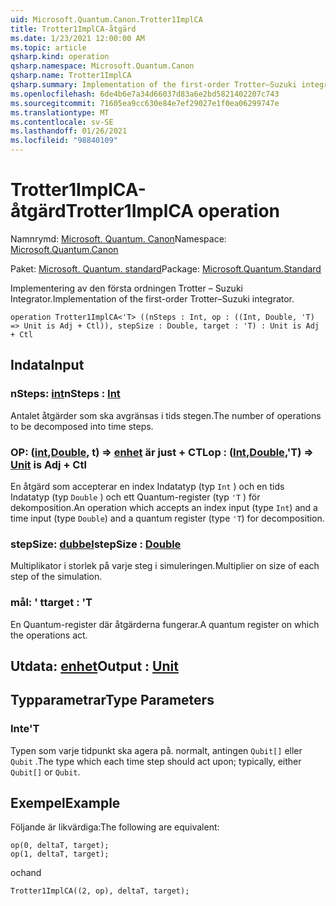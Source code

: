 ```yaml
---
uid: Microsoft.Quantum.Canon.Trotter1ImplCA
title: Trotter1ImplCA-åtgärd
ms.date: 1/23/2021 12:00:00 AM
ms.topic: article
qsharp.kind: operation
qsharp.namespace: Microsoft.Quantum.Canon
qsharp.name: Trotter1ImplCA
qsharp.summary: Implementation of the first-order Trotter–Suzuki integrator.
ms.openlocfilehash: 6de4b6e7a34d66037d83a6e2bd5821402207c743
ms.sourcegitcommit: 71605ea9cc630e84e7ef29027e1f0ea06299747e
ms.translationtype: MT
ms.contentlocale: sv-SE
ms.lasthandoff: 01/26/2021
ms.locfileid: "98840109"
---
```

# <a name="trotter1implca-operation"></a><span data-ttu-id="da956-102">Trotter1ImplCA-åtgärd</span><span class="sxs-lookup"><span data-stu-id="da956-102">Trotter1ImplCA operation</span></span>

<span data-ttu-id="da956-103">Namnrymd: [Microsoft. Quantum. Canon](xref:Microsoft.Quantum.Canon)</span><span class="sxs-lookup"><span data-stu-id="da956-103">Namespace: [Microsoft.Quantum.Canon](xref:Microsoft.Quantum.Canon)</span></span>

<span data-ttu-id="da956-104">Paket: [Microsoft. Quantum. standard](https://nuget.org/packages/Microsoft.Quantum.Standard)</span><span class="sxs-lookup"><span data-stu-id="da956-104">Package: [Microsoft.Quantum.Standard](https://nuget.org/packages/Microsoft.Quantum.Standard)</span></span>


<span data-ttu-id="da956-105">Implementering av den första ordningen Trotter – Suzuki Integrator.</span><span class="sxs-lookup"><span data-stu-id="da956-105">Implementation of the first-order Trotter–Suzuki integrator.</span></span>

```qsharp
operation Trotter1ImplCA<'T> ((nSteps : Int, op : ((Int, Double, 'T) => Unit is Adj + Ctl)), stepSize : Double, target : 'T) : Unit is Adj + Ctl
```


## <a name="input"></a><span data-ttu-id="da956-106">Indata</span><span class="sxs-lookup"><span data-stu-id="da956-106">Input</span></span>

### <a name="nsteps--int"></a><span data-ttu-id="da956-107">nSteps: [int](xref:microsoft.quantum.lang-ref.int)</span><span class="sxs-lookup"><span data-stu-id="da956-107">nSteps : [Int](xref:microsoft.quantum.lang-ref.int)</span></span>

<span data-ttu-id="da956-108">Antalet åtgärder som ska avgränsas i tids stegen.</span><span class="sxs-lookup"><span data-stu-id="da956-108">The number of operations to be decomposed into time steps.</span></span>


### <a name="op--intdoublet--unit--is-adj--ctl"></a><span data-ttu-id="da956-109">OP: ([int](xref:microsoft.quantum.lang-ref.int),[Double](xref:microsoft.quantum.lang-ref.double), t) => [enhet](xref:microsoft.quantum.lang-ref.unit)  är just + CTL</span><span class="sxs-lookup"><span data-stu-id="da956-109">op : ([Int](xref:microsoft.quantum.lang-ref.int),[Double](xref:microsoft.quantum.lang-ref.double),'T) => [Unit](xref:microsoft.quantum.lang-ref.unit)  is Adj + Ctl</span></span>

<span data-ttu-id="da956-110">En åtgärd som accepterar en index Indatatyp (typ `Int` ) och en tids Indatatyp (typ `Double` ) och ett Quantum-register (typ `'T` ) för dekomposition.</span><span class="sxs-lookup"><span data-stu-id="da956-110">An operation which accepts an index input (type `Int`) and a time input (type `Double`) and a quantum register (type `'T`) for decomposition.</span></span>


### <a name="stepsize--double"></a><span data-ttu-id="da956-111">stepSize: [dubbel](xref:microsoft.quantum.lang-ref.double)</span><span class="sxs-lookup"><span data-stu-id="da956-111">stepSize : [Double](xref:microsoft.quantum.lang-ref.double)</span></span>

<span data-ttu-id="da956-112">Multiplikator i storlek på varje steg i simuleringen.</span><span class="sxs-lookup"><span data-stu-id="da956-112">Multiplier on size of each step of the simulation.</span></span>


### <a name="target--t"></a><span data-ttu-id="da956-113">mål: ' t</span><span class="sxs-lookup"><span data-stu-id="da956-113">target : 'T</span></span>

<span data-ttu-id="da956-114">En Quantum-register där åtgärderna fungerar.</span><span class="sxs-lookup"><span data-stu-id="da956-114">A quantum register on which the operations act.</span></span>



## <a name="output--unit"></a><span data-ttu-id="da956-115">Utdata: [enhet](xref:microsoft.quantum.lang-ref.unit)</span><span class="sxs-lookup"><span data-stu-id="da956-115">Output : [Unit](xref:microsoft.quantum.lang-ref.unit)</span></span>



## <a name="type-parameters"></a><span data-ttu-id="da956-116">Typparametrar</span><span class="sxs-lookup"><span data-stu-id="da956-116">Type Parameters</span></span>

### <a name="t"></a><span data-ttu-id="da956-117">Inte</span><span class="sxs-lookup"><span data-stu-id="da956-117">'T</span></span>

<span data-ttu-id="da956-118">Typen som varje tidpunkt ska agera på. normalt, antingen `Qubit[]` eller `Qubit` .</span><span class="sxs-lookup"><span data-stu-id="da956-118">The type which each time step should act upon; typically, either `Qubit[]` or `Qubit`.</span></span>

## <a name="example"></a><span data-ttu-id="da956-119">Exempel</span><span class="sxs-lookup"><span data-stu-id="da956-119">Example</span></span>

<span data-ttu-id="da956-120">Följande är likvärdiga:</span><span class="sxs-lookup"><span data-stu-id="da956-120">The following are equivalent:</span></span>

```qsharp
op(0, deltaT, target);
op(1, deltaT, target);
```

<span data-ttu-id="da956-121">och</span><span class="sxs-lookup"><span data-stu-id="da956-121">and</span></span>

```qsharp
Trotter1ImplCA((2, op), deltaT, target);
```